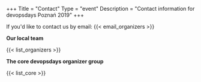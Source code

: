 +++
Title = "Contact"
Type = "event"
Description = "Contact information for devopsdays Poznań 2019"
+++

If you'd like to contact us by email: {{< email_organizers >}}

**Our local team**

{{< list_organizers >}}

**The core devopsdays organizer group**

{{< list_core >}}
